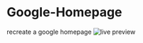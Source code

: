 # Google-Homepage
recreate a google homepage 
![live preview](https://deaedria.github.io/google-homepage/)


